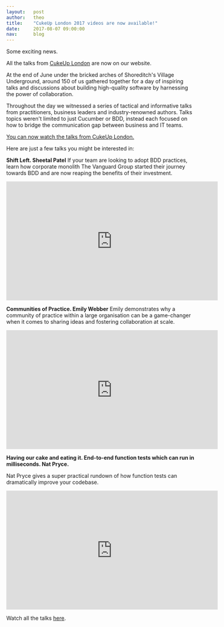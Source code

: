 ```yaml
---
layout:   post
author:   theo
title:    "CukeUp London 2017 videos are now available!"
date:     2017-08-07 09:00:00
nav:      blog
---
```


Some exciting news.

All the talks from [CukeUp London](http://cukenfest.cucumber.io/video/) are now on our website. 

At the end of June under the bricked arches of Shoreditch's Village Underground, around 150 of us gathered together for a day of inspiring talks and discussions about building high-quality software by harnessing the power of collaboration. 

Throughout the day we witnessed a series of tactical and informative talks from practitioners, business leaders and industry-renowned authors. Talks topics weren't limited to just Cucumber or BDD, instead each focused on how to bridge the communication gap between business and IT teams. 

[You can now watch the talks from CukeUp London.](http://cukenfest.cucumber.io/video/)

Here are just a few talks you might be interested in: 

**Shift Left. Sheetal Patel**
If your team are looking to adopt BDD practices, learn how corporate monolith The Vanguard Group started their journey towards BDD and are now reaping the benefits of their investment. 

<iframe width="560" height="315" src="https://www.youtube.com/embed/XAjkc28nUjY" frameborder="0" allowfullscreen></iframe>

**Communities of Practice. Emily Webber**
Emily demonstrates why a community of practice within a large organisation can be a game-changer when it comes to sharing ideas and fostering collaboration at scale. 

<iframe width="560" height="315" src="https://www.youtube.com/embed/fDIUyBKDmhA" frameborder="0" allowfullscreen></iframe>

**Having our cake and eating it. End-to-end function tests which can run in milliseconds. Nat Pryce.**

Nat Pryce gives a super practical rundown of how function tests can dramatically improve your codebase. 

<iframe width="560" height="315" src="https://www.youtube.com/embed/Fk4rCn4YLLU" frameborder="0" allowfullscreen></iframe>

Watch all the talks [here](http://cukenfest.cucumber.io/video/).

